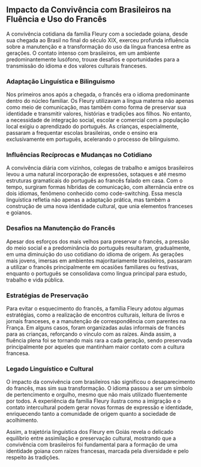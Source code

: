 ## Impacto da Convivência com Brasileiros na Fluência e Uso do Francês

A convivência cotidiana da família Fleury com a sociedade goiana, desde sua chegada ao Brasil no final do século XIX, exerceu profunda influência sobre a manutenção e a transformação do uso da língua francesa entre as gerações. O contato intenso com brasileiros, em um ambiente predominantemente lusófono, trouxe desafios e oportunidades para a transmissão do idioma e dos valores culturais franceses.

### Adaptação Linguística e Bilinguismo

Nos primeiros anos após a chegada, o francês era o idioma predominante dentro do núcleo familiar. Os Fleury utilizavam a língua materna não apenas como meio de comunicação, mas também como forma de preservar sua identidade e transmitir valores, histórias e tradições aos filhos. No entanto, a necessidade de integração social, escolar e comercial com a população local exigiu o aprendizado do português. As crianças, especialmente, passaram a frequentar escolas brasileiras, onde o ensino era exclusivamente em português, acelerando o processo de bilinguismo.

### Influências Recíprocas e Mudanças no Cotidiano

A convivência diária com vizinhos, colegas de trabalho e amigos brasileiros levou a uma natural incorporação de expressões, sotaques e até mesmo estruturas gramaticais do português ao francês falado em casa. Com o tempo, surgiram formas híbridas de comunicação, com alternância entre os dois idiomas, fenômeno conhecido como code-switching. Essa mescla linguística refletia não apenas a adaptação prática, mas também a construção de uma nova identidade cultural, que unia elementos franceses e goianos.

### Desafios na Manutenção do Francês

Apesar dos esforços dos mais velhos para preservar o francês, a pressão do meio social e a predominância do português resultaram, gradualmente, em uma diminuição do uso cotidiano do idioma de origem. As gerações mais jovens, imersas em ambientes majoritariamente brasileiros, passaram a utilizar o francês principalmente em ocasiões familiares ou festivas, enquanto o português se consolidava como língua principal para estudo, trabalho e vida pública.

### Estratégias de Preservação

Para evitar o esquecimento do francês, a família Fleury adotou algumas estratégias, como a realização de encontros culturais, leitura de livros e jornais franceses, e a manutenção de correspondência com parentes na França. Em alguns casos, foram organizadas aulas informais de francês para as crianças, reforçando o vínculo com as raízes. Ainda assim, a fluência plena foi se tornando mais rara a cada geração, sendo preservada principalmente por aqueles que mantinham maior contato com a cultura francesa.

### Legado Linguístico e Cultural

O impacto da convivência com brasileiros não significou o desaparecimento do francês, mas sim sua transformação. O idioma passou a ser um símbolo de pertencimento e orgulho, mesmo que não mais utilizado fluentemente por todos. A experiência da família Fleury ilustra como a imigração e o contato intercultural podem gerar novas formas de expressão e identidade, enriquecendo tanto a comunidade de origem quanto a sociedade de acolhimento.

Assim, a trajetória linguística dos Fleury em Goiás revela o delicado equilíbrio entre assimilação e preservação cultural, mostrando que a convivência com brasileiros foi fundamental para a formação de uma identidade goiana com raízes francesas, marcada pela diversidade e pelo respeito às tradições.